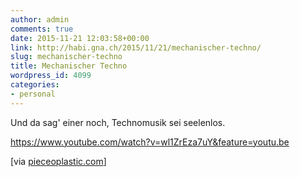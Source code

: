 ```yaml
---
author: admin
comments: true
date: 2015-11-21 12:03:58+00:00
link: http://habi.gna.ch/2015/11/21/mechanischer-techno/
slug: mechanischer-techno
title: Mechanischer Techno
wordpress_id: 4099
categories:
- personal
---
```


Und da sag' einer noch, Technomusik sei seelenlos.

https://www.youtube.com/watch?v=wl1ZrEza7uY&feature=youtu.be

[via [pieceoplastic.com](https://pieceoplastic.com/index.php/7046/ruff-linkage-201547/)]
